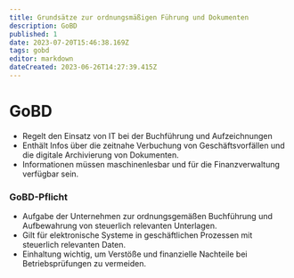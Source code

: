 ```yaml
---
title: Grundsätze zur ordnungsmäßigen Führung und Dokumenten
description: GoBD
published: 1
date: 2023-07-20T15:46:38.169Z
tags: gobd
editor: markdown
dateCreated: 2023-06-26T14:27:39.415Z
---
```


# GoBD
- Regelt den Einsatz von IT bei der Buchführung und Aufzeichnungen
- Enthält Infos über die zeitnahe Verbuchung von Geschäftsvorfällen und die digitale Archivierung von Dokumenten.
- Informationen müssen maschinenlesbar und für die Finanzverwaltung verfügbar sein.
### GoBD-Pflicht

- Aufgabe der Unternehmen zur  ordnungsgemäßen Buchführung und Aufbewahrung von steuerlich relevanten Unterlagen.
- Gilt für elektronische Systeme in geschäftlichen Prozessen mit steuerlich relevanten Daten.
- Einhaltung wichtig, um Verstöße und finanzielle Nachteile bei Betriebsprüfungen zu vermeiden.

